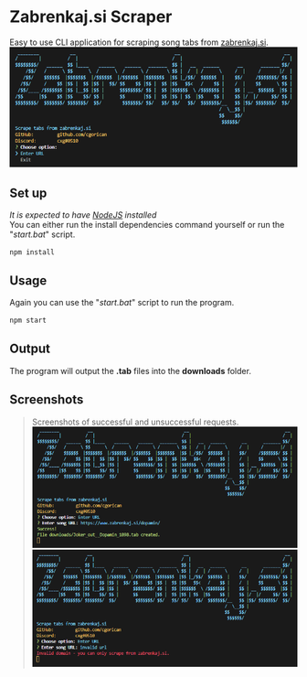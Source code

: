 # Zabrenkaj.si Scraper
Easy to use CLI application for scraping song tabs from [zabrenkaj.si](https://zabrenkaj.si/).
![Screenshot initial screen](./downloads/../img/screenshot_1.png)

## Set up
*It is expected to have [NodeJS](https://nodejs.org/en/) installed*<br/>
You can either run the install dependencies command yourself or run the "*start.bat*" script.
```
npm install
```

## Usage
Again you can use the "*start.bat*" script to run the program.
```cmd
npm start
```

## Output
The program will output the **.tab** files into the **downloads** folder.

## Screenshots
> Screenshots of successful and unsuccessful requests.
![Screenshot initial screen](./downloads/../img/screenshot_2.png)
![Screenshot initial screen](./downloads/../img/screenshot_3.png)
